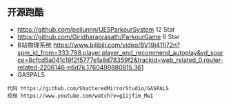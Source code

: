 ## 开源跑酷
- https://github.com/peilunnn/UE5ParkourSystem
12 Star
- https://github.com/Giridharaprasath/ParkourGame
6 Star
- B站物理系统 https://www.bilibili.com/video/BV19j411i72n?spm_id_from=333.788.player.player_end_recommend_autoplay&vd_source=8cfcd5a041c19f2f5777e1a8d78359f2&trackid=web_related_0.router-related-2206146-n6d7k.1760499880815.361
- GASPALS
```
代码 https://github.com/ShatteredMirrorStudio/GASPALS
视频 https://www.youtube.com/watch?v=gIijfim_MwI
```

